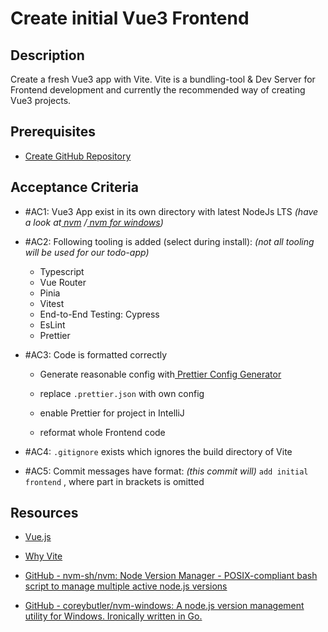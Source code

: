 # Create initial Vue3 Frontend

## Description

Create a fresh Vue3 app with Vite. Vite is a bundling-tool & Dev Server for Frontend development and currently the
recommended way of creating Vue3 projects.

## Prerequisites

- [Create GitHub Repository](https://klosebrothers.atlassian.net/wiki/spaces/KB/pages/2328199195)

## Acceptance Criteria

- #AC1: Vue3 App exist in its own directory with latest NodeJs LTS
  _(have a look
  at[ nvm](https://github.com/nvm-sh/nvm) /[ nvm for windows](https://github.com/coreybutler/nvm-windows))_

- #AC2: Following tooling is added (select during install):
  _(not all tooling will be used for our todo-app)_

  - Typescript
  - Vue Router
  - Pinia
  - Vitest
  - End-to-End Testing: Cypress
  - EsLint
  - Prettier

- #AC3: Code is formatted correctly

  - Generate reasonable config with[ Prettier Config Generator](https://michelelarson.com/prettier-config/)

  - replace `.prettier.json` with own config
  - enable Prettier for project in IntelliJ
  - reformat whole Frontend code

- #AC4: `.gitignore` exists which ignores the build directory of Vite

- #AC5: Commit messages have format: _(this commit will)_ `add initial frontend` , where part in brackets is omitted

## Resources

- [Vue.js](https://vuejs.org/guide/scaling-up/tooling.html#vite)

- [Why Vite](https://vitejs.dev/guide/why.html)

- [GitHub - nvm-sh/nvm: Node Version Manager - POSIX-compliant bash script to manage multiple active node.js versions](https://github.com/nvm-sh/nvm)

- [GitHub - coreybutler/nvm-windows: A node.js version management utility for Windows. Ironically written in Go.](https://github.com/coreybutler/nvm-windows)

